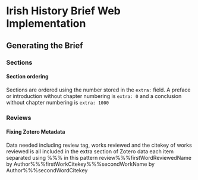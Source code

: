 # Irish History Brief Web Implementation

## Generating the Brief
### Sections
#### Section ordering
Sections are ordered using the number stored in the `extra:` field.
A preface or introduction without chapter numbering is `extra: 0` and a conclusion without chapter numbering is `extra: 1000`
### Reviews
#### Fixing Zotero Metadata
Data needed including review tag, works reviewed and the citekey of works reviewed is all included in the extra section of Zotero data each item separated using %%% in this pattern review%%%firstWordReviewedName by Author%%%firstWorkCitekey%%%secondWorkName by Author%%%secondWordCitekey